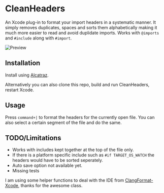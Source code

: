 # CleanHeaders

An Xcode plug-in to format your import headers in a systematic manner. It simply removes duplicates, spaces and sorts them alphabetically making it much more easier to read and avoid duplidate imports. Works with `@imports` and `#include` along with `#import`.

![Preview](https://raw.githubusercontent.com/insanoid/CleanHeaders-Xcode/master/diff_image.png)

## Installation

Install using [Alcatraz](https://github.com/mneorr/Alcatraz).

Alternatively you can also clone this repo, build and run CleanHeaders, restart Xcode.

## Usage

Press `command+|` to format the headers for the currently open file. You can also select a certain segment of the file and do the same.

## TODO/Limitations

- Works with includes kept together at the top of the file only.
- If there is a platform specific include such as `#if TARGET_OS_WATCH` the headers would have to be sorted seperately.
- Auto save option not available yet.
- Missing tests


I am using some helper functions to deal with the IDE from [ClangFormat-Xcode](https://github.com/travisjeffery/ClangFormat-Xcode), thanks for the awesome class.
